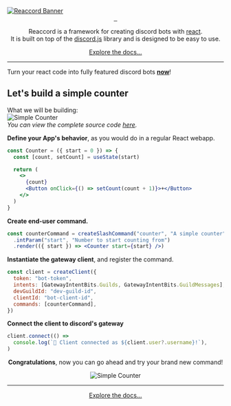 <a href="https://djobbo.github.io/reaccord" target="_blank" rel="noreferrer">
  <img src="https://raw.githubusercontent.com/djobbo/reaccord/master/assets/readme_banner.png" alt="Reaccord Banner">
</a>

<div align="center">
  <div>
  <a aria-label="reaccord NPM button" href="https://www.npmjs.com/package/reaccord" target="_blank" rel="noreferrer">
    <img alt="" src="https://img.shields.io/badge/reaccord--_.svg?style=flat-square&labelColor=2E3749&color=4596D1&logo=npm">
  </a>
  <a aria-label="reaccord router NPM button" href="https://www.npmjs.com/package/@reaccord/router" target="_blank" rel="noreferrer">
    <img alt="" src="https://img.shields.io/badge/@reaccord/router--_.svg?style=flat-square&labelColor=2E3749&color=4596D1&logo=npm">
  </a>
  <a aria-label="reaccord canvas NPM button" href="https://www.npmjs.com/package/@reaccord/canvas" target="_blank" rel="noreferrer">
    <img alt="" src="https://img.shields.io/badge/@reaccord/canvas--_.svg?style=flat-square&labelColor=2E3749&color=4596D1&logo=npm">
  </a>
</div>

Reaccord is a framework for creating discord bots with [react](https://reactjs.org/).  
It is built on top of the [discord.js](https://discord.js.org/) library and is designed to be easy to use.

<a href="https://djobbo.github.io/reaccord" target="_blank" rel="noreferrer">Explore the docs...</a>

</div>

---

Turn your react code into fully featured discord bots **[now](https://djobbo.github.io/reaccord)**!

## Let's build a simple counter

What we will be building:  
<img src="https://raw.githubusercontent.com/djobbo/reaccord/master/assets/simple-counter.gif" alt="Simple Counter">  
_You can view the complete source code [here](https://github.com/djobbo/reaccord/tree/master/examples/simple-counter)._

**Define your App's behavior**, as you would do in a regular React webapp.

```jsx
const Counter = ({ start = 0 }) => {
  const [count, setCount] = useState(start)

  return (
    <>
      {count}
      <Button onClick={() => setCount(count + 1)}>+</Button>
    </>
  )
}
```

**Create end-user command.**

```jsx
const counterCommand = createSlashCommand("counter", "A simple counter")
  .intParam("start", "Number to start counting from")
  .render(({ start }) => <Counter start={start} />)
```

**Instantiate the gateway client**, and register the command.

```jsx
const client = createClient({
  token: "bot-token",
  intents: [GatewayIntentBits.Guilds, GatewayIntentBits.GuildMessages],
  devGuildId: "dev-guild-id",
  clientId: "bot-client-id",
  commands: [counterCommand],
})
```

**Connect the client to discord's gateway**

```js
client.connect(() =>
  console.log(`🚀 Client connected as ${client.user?.username}!`),
)
```

<div align="center">

**Congratulations**, now you can go ahead and try your brand new command!

<img src="https://raw.githubusercontent.com/djobbo/reaccord/master/assets/simple-counter.gif" alt="Simple Counter">
</div>

---

<div align="center">
<a href="https://djobbo.github.io/reaccord" target="_blank" rel="noreferrer">Explore the docs...</a>
</div>
